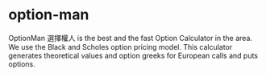 # option-man
 
OptionMan 選擇權人 is the best and the fast Option Calculator in the area. We use the Black and Scholes option pricing model. This calculator generates theoretical values and option greeks for European calls and puts options.